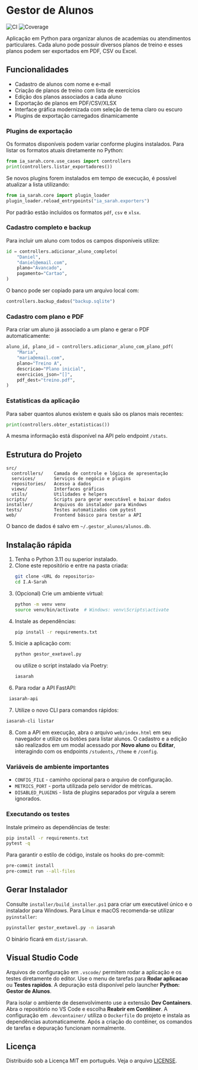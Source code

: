 # Gestor de Alunos

![CI](https://github.com/unknown/I.A-Sarah/actions/workflows/ci.yml/badge.svg)
![Coverage](https://img.shields.io/badge/coverage-90%25-brightgreen)

Aplicação em Python para organizar alunos de academias ou atendimentos particulares. Cada aluno pode possuir diversos planos de treino e esses planos podem ser exportados em PDF, CSV ou Excel.

## Funcionalidades
- Cadastro de alunos com nome e e‑mail
- Criação de planos de treino com lista de exercícios
- Edição dos planos associados a cada aluno
- Exportação de planos em PDF/CSV/XLSX
- Interface gráfica modernizada com seleção de tema claro ou escuro
- Plugins de exportação carregados dinamicamente

### Plugins de exportação

Os formatos disponíveis podem variar conforme plugins instalados. Para listar os
formatos atuais diretamente no Python:

```python
from ia_sarah.core.use_cases import controllers
print(controllers.listar_exportadores())
```

Se novos plugins forem instalados em tempo de execução, é possível atualizar
a lista utilizando:

```python
from ia_sarah.core import plugin_loader
plugin_loader.reload_entrypoints("ia_sarah.exporters")
```

Por padrão estão incluídos os formatos `pdf`, `csv` e `xlsx`.

### Cadastro completo e backup

Para incluir um aluno com todos os campos disponíveis utilize:

```python
id = controllers.adicionar_aluno_completo(
    "Daniel",
    "daniel@email.com",
    plano="Avancado",
    pagamento="Cartao",
)
```

O banco pode ser copiado para um arquivo local com:

```python
controllers.backup_dados("backup.sqlite")
```

### Cadastro com plano e PDF

Para criar um aluno já associado a um plano e gerar o PDF automaticamente:

```python
aluno_id, plano_id = controllers.adicionar_aluno_com_plano_pdf(
    "Maria",
    "maria@email.com",
    plano="Treino A",
    descricao="Plano inicial",
    exercicios_json="[]",
    pdf_dest="treino.pdf",
)
```

### Estatísticas da aplicação

Para saber quantos alunos existem e quais são os planos mais recentes:

```python
print(controllers.obter_estatisticas())
```

A mesma informação está disponível na API pelo endpoint `/stats`.

## Estrutura do Projeto
```
src/
  controllers/    Camada de controle e lógica de apresentação
  services/       Serviços de negócio e plugins
  repositories/   Acesso a dados
  views/          Interfaces gráficas
  utils/          Utilidades e helpers
scripts/          Scripts para gerar executável e baixar dados
installer/        Arquivos do instalador para Windows
tests/            Testes automatizados com pytest
web/              Frontend básico para testar a API
```
O banco de dados é salvo em `~/.gestor_alunos/alunos.db`.

## Instalação rápida
1. Tenha o Python 3.11 ou superior instalado.
2. Clone este repositório e entre na pasta criada:
   ```bash
   git clone <URL do repositorio>
   cd I.A-Sarah
   ```
3. (Opcional) Crie um ambiente virtual:
   ```bash
   python -m venv venv
   source venv/bin/activate  # Windows: venv\Scripts\activate
   ```
4. Instale as dependências:
   ```bash
   pip install -r requirements.txt
   ```
5. Inicie a aplicação com:
   ```bash
   python gestor_exetavel.py
   ```
   ou utilize o script instalado via Poetry:
   ```bash
   iasarah
   ```
6. Para rodar a API FastAPI:
 ```bash
  iasarah-api
  ```
7. Utilize o novo CLI para comandos rápidos:
  ```bash
  iasarah-cli listar
  ```
8. Com a API em execução, abra o arquivo `web/index.html` em seu navegador
   e utilize os botões para listar alunos. O cadastro e a edição são
   realizados em um modal acessado por **Novo aluno** ou **Editar**,
   interagindo com os endpoints `/students`, `/theme` e `/config`.

### Variáveis de ambiente importantes
* `CONFIG_FILE` - caminho opcional para o arquivo de configuração.
* `METRICS_PORT` - porta utilizada pelo servidor de métricas.
* `DISABLED_PLUGINS` - lista de plugins separados por vírgula a serem ignorados.

### Executando os testes
Instale primeiro as dependências de teste:
```bash
pip install -r requirements.txt
pytest -q
```
Para garantir o estilo de código, instale os hooks do pre-commit:
```bash
pre-commit install
pre-commit run --all-files
```

## Gerar Instalador
Consulte `installer/build_installer.ps1` para criar um executável único e o instalador para Windows.
Para Linux e macOS recomenda-se utilizar `pyinstaller`:
```bash
pyinstaller gestor_exetavel.py -n iasarah
```
O binário ficará em `dist/iasarah`.

## Visual Studio Code
Arquivos de configuração em `.vscode/` permitem rodar a aplicação e os testes
diretamente do editor. Use o menu de tarefas para **Rodar aplicacao** ou
**Testes rapidos**. A depuração está disponível pelo launcher
**Python: Gestor de Alunos**.

Para isolar o ambiente de desenvolvimento use a extensão **Dev Containers**.
Abra o repositório no VS Code e escolha **Reabrir em Contêiner**. A
configuração em `.devcontainer/` utiliza o `Dockerfile` do projeto e instala as
dependências automaticamente. Após a criação do contêiner, os comandos de
tarefas e depuração funcionam normalmente.

## Licença
Distribuído sob a Licença MIT em português. Veja o arquivo [LICENSE](LICENSE).
